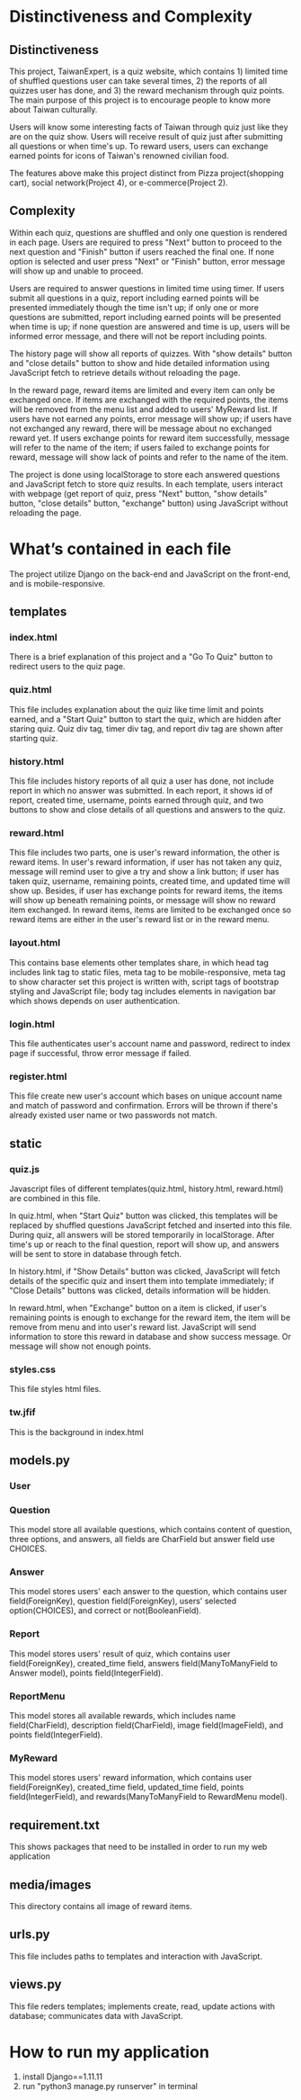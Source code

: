 
# Distinctiveness and Complexity
## Distinctiveness
This project, TaiwanExpert, is a quiz website, which contains 1) limited time of shuffled questions user can take several times, 2) the reports of all quizzes user has done, and 3) the reward mechanism through quiz points. The main purpose of this project is to encourage people to know more about Taiwan culturally. 

Users will know some interesting facts of Taiwan through quiz just like they are on the quiz show. Users will receive result of quiz just after submitting all questions or when time's up. To reward users, users can exchange earned points for icons of Taiwan's renowned civilian food.

The features above make this project distinct from Pizza project(shopping cart), social network(Project 4), or e-commerce(Project 2).

## Complexity
Within each quiz, questions are shuffled and only one question is rendered in each page. Users are required to press "Next" button to proceed to the next question and "Finish" button if users reached the final one. If none option is selected and user press "Next" or "Finish" button, error message will show up and unable to proceed. 

Users are required to answer questions in limited time using timer. If users submit all questions in a quiz, report including earned points will be presented immediately though the time isn't up; if only one or more questions are submitted, report including earned points will be presented when time is up; if none question are answered and time is up, users will be informed error message, and there will not be report including points.

The history page will show all reports of quizzes. With "show details" button and "close details" button to show and hide detailed information using JavaScript fetch to retrieve details without reloading the page.

In the reward page, reward items are limited and every item can only be exchanged once. If items are exchanged with the required points, the items will be removed from the menu list and added to users' MyReward list. If users have not earned any points, error message will show up; if users have not exchanged any reward, there will be message about no exchanged reward yet. If users exchange points for reward item successfully, message will refer to the name of the item; if users failed to exchange points for reward, message will show lack of points and refer to the name of the item.

The project is done using localStorage to store each answered questions and JavaScript fetch to store quiz results. In each template, users interact with webpage (get report of quiz, press "Next" button, "show details" button, "close details" button, "exchange" button) using JavaScript without reloading the page.

# What’s contained in each file
The project utilize Django on the back-end and JavaScript on the front-end, and is mobile-responsive.
## templates
### index.html
There is a brief explanation of this project and a "Go To Quiz" button to redirect users to the quiz page.

### quiz.html
This file includes explanation about the quiz like time limit and points earned, and a "Start Quiz" button to start the quiz, which are hidden after staring quiz. Quiz div tag, timer div tag, and report div tag are shown after starting quiz.

### history.html
This file includes history reports of all quiz a user has done, not include report in which no answer was submitted. In each report, it shows id of report, created time, username, points earned through quiz, and two buttons to show and close details of all questions and answers to the quiz.  

### reward.html
This file includes two parts, one is user's reward information, the other is reward items. 
In user's reward information, if user has not taken any quiz, message will remind user to give a try and show a link button; if user has taken quiz, username, remaining points, created time, and updated time will show up. Besides, if user has exchange points for reward items, the items will show up beneath remaining points, or message will show no reward item exchanged.
In reward items, items are limited to be exchanged once so reward items are either in the user's reward list or in the reward menu.

### layout.html
This contains base elements other templates share, in which head tag includes link tag to static files, meta tag to be mobile-responsive, meta tag to show character set this project is written with, script tags of bootstrap styling and JavaScript file; body tag includes elements in navigation bar which shows depends on user authentication.
### login.html
This file authenticates user's account name and password, redirect to index page if successful, throw error message if failed.
### register.html
This file create new user's account which bases on unique account name and match of password and confirmation. Errors will be thrown if there's already existed user name or two passwords not match.

## static
### quiz.js
Javascript files of different templates(quiz.html, history.html, reward.html) are combined in this file.

In quiz.html, when "Start Quiz" button was clicked, this templates will be replaced by shuffled questions JavaScript fetched and inserted into this file. During quiz, all answers will be stored temporarily in localStorage. After time's up or reach to the final question, report will show up, and answers will be sent to store in database through fetch.

In history.html, if "Show Details" button was clicked, JavaScript will fetch details of the specific quiz and insert them into template immediately; if "Close Details" buttons was clicked, details information will be hidden.

In reward.html, when "Exchange" button on a item is clicked, if user's remaining points is enough to exchange for the reward item, the item will be remove from menu and into user's reward list. JavaScript will send information to store this reward in database and show success message. Or message will show not enough points.

### styles.css
This file styles html files.
### tw.jfif
This is the background in index.html

## models.py
### User
### Question
This model store all available questions, which contains content of question, three options, and answers, all fields are CharField but answer field use CHOICES.
### Answer
This model stores users' each answer to the question, which contains user field(ForeignKey), question field(ForeignKey), users' selected option(CHOICES), and correct or not(BooleanField).
### Report
This model stores users' result of quiz, which contains user field(ForeignKey), created_time field, answers field(ManyToManyField to Answer model), points field(IntegerField).
### ReportMenu
This model stores all available rewards, which includes name field(CharField), description field(CharField), image field(ImageField), and points field(IntegerField).
### MyReward
This model stores users' reward information, which contains user field(ForeignKey), created_time field, updated_time field, points field(IntegerField), and rewards(ManyToManyField to RewardMenu model).

## requirement.txt
This shows packages that need to be installed in order to run my web application

## media/images
This directory contains all image of reward items.

## urls.py
This file includes paths to templates and interaction with JavaScript. 

## views.py
This file reders templates; implements create, read, update actions with database; communicates data with JavaScript. 

# How to run my application
1. install Django==1.11.11
2. run "python3 manage.py runserver" in terminal
